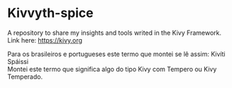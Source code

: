 # Kivvyth-spice
A repository to share my insights and tools writed in the Kivy Framework. Link here: https://kivy.org

Para os brasileiros e portugueses este termo que montei se lê assim: Kivíti Spáissi <br>
Montei este termo que significa algo do tipo Kivy com Tempero ou Kivy Temperado.
